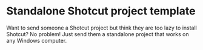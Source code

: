 # Standalone Shotcut project template

Want to send someone a Shotcut project but think they are too lazy to install Shotcut? No problem! Just send them a standalone project that works on any Windows computer.

